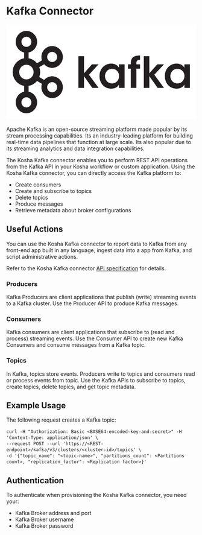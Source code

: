 # Kafka Connector

![Kafka](images/kafka-logo.png)

Apache Kafka is an open-source streaming platform made popular by its stream processing capabilities. Its an industry-leading platform for building real-time data pipelines that function at large scale. Its also popular due to its streaming analytics and data integration capabilities. 

The Kosha Kafka connector enables you to perform REST API operations from the Kafka API in your Kosha workflow or custom application. Using the Kosha Kafka connector, you can directly access the Kafka platform to:

* Create consumers
* Create and subscribe to topics
* Delete topics
* Produce messages
* Retrieve metadata about broker configurations 

## Useful Actions

You can use the Kosha Kafka connector to report data to Kafka from any front-end app built in any language, ingest data into a app from Kafka, and script administrative actions.

Refer to the Kosha Kafka connector [API specification](openapi.json) for details.

### Producers

Kafka Producers are client applications that publish (write) streaming events to a Kafka cluster. Use the Producer API to produce Kafka messages. 

### Consumers 

Kafka consumers are client applications that subscribe to (read and process) streaming events. Use the Consumer API to create new Kafka Consumers and consume messages from a Kafka topic. 

### Topics

In Kafka, topics store events. Producers write to topics and consumers read or process events from topic. Use the Kafka APIs to subscribe to topics, create topics, delete topics, and get topic metadata. 

## Example Usage

The following request creates a Kafka topic:

```
curl -H "Authorization: Basic <BASE64-encoded-key-and-secret>" -H 'Content-Type: application/json' \
--request POST --url 'https://<REST-endpoint>/kafka/v3/clusters/<cluster-id>/topics' \
-d '{"topic_name": "<topic-name>", "partitions_count": <Partitions count>, "replication_factor": <Replication factor>}'
```  
## Authentication

To authenticate when provisioning the Kosha Kafka connector, you need your:

* Kafka Broker address and port
* Kafka Broker username
* Kafka Broker password

